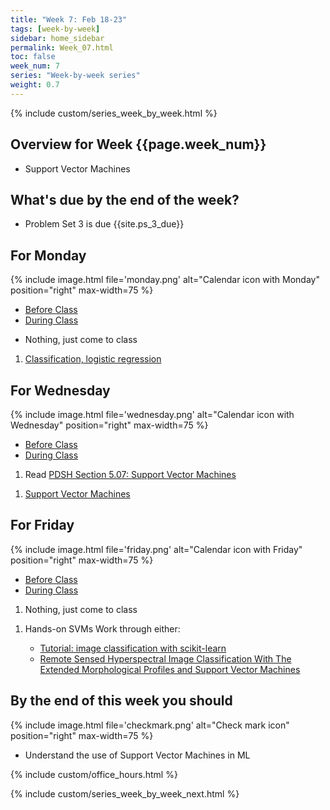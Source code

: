 ```yaml
---
title: "Week 7: Feb 18-23"
tags: [week-by-week]
sidebar: home_sidebar
permalink: Week_07.html
toc: false
week_num: 7
series: "Week-by-week series"
weight: 0.7
---
```


{% include custom/series_week_by_week.html %}

## Overview for Week {{page.week_num}}

* Support Vector Machines

## What's due by the end of the week?

* Problem Set 3 is due {{site.ps_3_due}}

## For Monday

{% include image.html file='monday.png' alt="Calendar icon with Monday" position="right" max-width=75 %}

<ul id="MondayTabs" class="nav nav-tabs">
    <li class="active"><a href="#MonBefore" data-toggle="tab">Before Class</a></li>
    <li><a href="#MonDuring" data-toggle="tab">During Class</a></li>
</ul>
<div class="tab-content">
  <div role="tabpanel" class="tab-pane active" id="MonBefore">
    <ul>
      <li>Nothing, just come to class</li>
    </ul>
  </div>
  <div role="tabpanel" class="tab-pane" id="MonDuring">
    <ol>
      <li><a href="https://github.com/AIBiology/Jupyter_Content/blob/main/Classification.ipynb">Classification, logistic regression</a></li>
    </ol>
  </div>
</div>

## For Wednesday

{% include image.html file='wednesday.png' alt="Calendar icon with Wednesday" position="right" max-width=75 %}

<ul id="WednesdayTabs" class="nav nav-tabs">
    <li class="active"><a href="#WedBefore" data-toggle="tab">Before Class</a></li>
    <li><a href="#WedDuring" data-toggle="tab">During Class</a></li>
</ul>
<div class="tab-content">
    <div role="tabpanel" class="tab-pane active" id="WedBefore">
    <ol>
      <li>Read <a href="https://jakevdp.github.io/PythonDataScienceHandbook/05.07-support-vector-machines.html">PDSH Section 5.07: Support Vector Machines</a></li>
    </ol>
  </div>
  <div role="tabpanel" class="tab-pane" id="WedDuring">
    <ol>
      <li><a href="https://github.com/AIBiology/Jupyter_Content/blob/main/SupportVectorMachines.ipynb">Support Vector Machines</a></li>
    </ol>
  </div>
</div>

## For Friday

{% include image.html file='friday.png' alt="Calendar icon with Friday" position="right" max-width=75 %}

<ul id="FridayTabs" class="nav nav-tabs">
    <li class="active"><a href="#FriBefore" data-toggle="tab">Before Class</a></li>
    <li><a href="#FriDuring" data-toggle="tab">During Class</a></li>
</ul>
<div class="tab-content">
    <div role="tabpanel" class="tab-pane active" id="FriBefore">
      <ol>
        <li>Nothing, just come to class</li>
      </ol>
    </div>
    <div role="tabpanel" class="tab-pane" id="FriDuring">
      <ol>
        <li>Hands-on SVMs Work through either:</li>
        <ul>
            <li><a href="https://kapernikov.com/tutorial-image-classification-with-scikit-learn/">Tutorial: image classification with scikit-learn</a></li>
            <li><a href="https://github.com/andreybicalho/ExtendedMorphologicalProfiles">Remote Sensed Hyperspectral Image Classification With The Extended Morphological Profiles and Support Vector Machines</a></li>
        </ul>
      </ol>
    </div>
</div>

## By the end of this week you should

{% include image.html file='checkmark.png' alt="Check mark icon" position="right" max-width=75 %}

* Understand the use of Support Vector Machines in ML

{% include custom/office_hours.html %}

{% include custom/series_week_by_week_next.html %}
